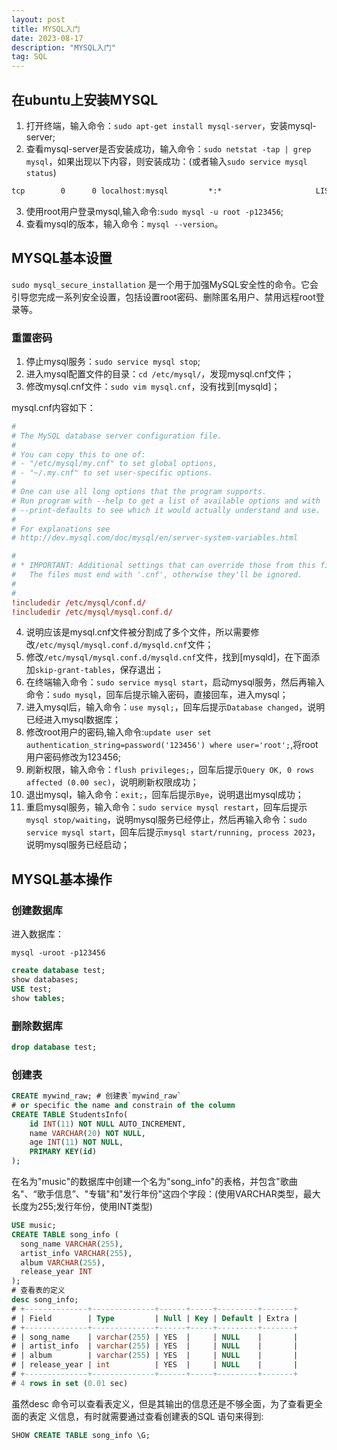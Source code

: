 ```yaml
---
layout: post
title: MYSQL入门
date: 2023-08-17
description: "MYSQL入门"
tag: SQL
---
```


## 在ubuntu上安装MYSQL

1. 打开终端，输入命令：`sudo apt-get install mysql-server`，安装mysql-server;
2. 查看mysql-server是否安装成功，输入命令：`sudo netstat -tap | grep mysql`，如果出现以下内容，则安装成功：(或者输入`sudo service mysql status`)

```txt
tcp        0      0 localhost:mysql         *:*                     LISTEN      2023/mysqld
```

3. 使用root用户登录mysql,输入命令:`sudo mysql -u root -p123456`;
4. 查看mysql的版本，输入命令：`mysql --version`。

## MYSQL基本设置

`sudo mysql_secure_installation` 是一个用于加强MySQL安全性的命令。它会引导您完成一系列安全设置，包括设置root密码、删除匿名用户、禁用远程root登录等。

### 重置密码

1. 停止mysql服务：`sudo service mysql stop`;
2. 进入mysql配置文件的目录：`cd /etc/mysql/`，发现mysql.cnf文件；
3. 修改mysql.cnf文件：`sudo vim mysql.cnf`，没有找到[mysqld]；

mysql.cnf内容如下：

```cnf
#
# The MySQL database server configuration file.
#
# You can copy this to one of:
# - "/etc/mysql/my.cnf" to set global options,
# - "~/.my.cnf" to set user-specific options.
# 
# One can use all long options that the program supports.
# Run program with --help to get a list of available options and with
# --print-defaults to see which it would actually understand and use.
#
# For explanations see
# http://dev.mysql.com/doc/mysql/en/server-system-variables.html

#
# * IMPORTANT: Additional settings that can override those from this file!
#   The files must end with '.cnf', otherwise they'll be ignored.
#
#
!includedir /etc/mysql/conf.d/
!includedir /etc/mysql/mysql.conf.d/
```

4. 说明应该是mysql.cnf文件被分割成了多个文件，所以需要修改`/etc/mysql/mysql.conf.d/mysqld.cnf`文件；
5. 修改`/etc/mysql/mysql.conf.d/mysqld.cnf`文件，找到[mysqld]，在下面添加`skip-grant-tables`，保存退出；
6. 在终端输入命令：`sudo service mysql start`，启动mysql服务，然后再输入命令：`sudo mysql`，回车后提示输入密码，直接回车，进入mysql；
7. 进入mysql后，输入命令：`use mysql;`，回车后提示`Database changed`，说明已经进入mysql数据库；
8. 修改root用户的密码,输入命令:`update user set authentication_string=password('123456') where user='root';`,将root用户密码修改为123456;
9. 刷新权限，输入命令：`flush privileges;`，回车后提示`Query OK, 0 rows affected (0.00 sec)`，说明刷新权限成功；
10. 退出mysql，输入命令：`exit;`，回车后提示`Bye`，说明退出mysql成功；
11. 重启mysql服务，输入命令：`sudo service mysql restart`，回车后提示`mysql stop/waiting`，说明mysql服务已经停止，然后再输入命令：`sudo service mysql start`，回车后提示`mysql start/running, process 2023`，说明mysql服务已经启动；

## MYSQL基本操作

### 创建数据库

进入数据库：

```shell
mysql -uroot -p123456
```

```sql
create database test;
show databases;
USE test;
show tables;
```

### 删除数据库

```sql
drop database test;
```

### 创建表

```sql
CREATE mywind_raw; # 创建表`mywind_raw`
# or specific the name and constrain of the column
CREATE TABLE StudentsInfo(
    id INT(11) NOT NULL AUTO_INCREMENT,
    name VARCHAR(20) NOT NULL,
    age INT(11) NOT NULL,
    PRIMARY KEY(id)
);
```

在名为"music"的数据库中创建一个名为"song_info"的表格，并包含"歌曲名"、“歌手信息”、"专辑"和"发行年份"这四个字段：(使用VARCHAR类型，最大长度为255;发行年份，使用INT类型)

```sql
USE music;
CREATE TABLE song_info (  
  song_name VARCHAR(255),  
  artist_info VARCHAR(255),  
  album VARCHAR(255),  
  release_year INT  
);  
# 查看表的定义
desc song_info;
# +--------------+--------------+------+-----+---------+-------+
# | Field        | Type         | Null | Key | Default | Extra |
# +--------------+--------------+------+-----+---------+-------+
# | song_name    | varchar(255) | YES  |     | NULL    |       |
# | artist_info  | varchar(255) | YES  |     | NULL    |       |
# | album        | varchar(255) | YES  |     | NULL    |       |
# | release_year | int          | YES  |     | NULL    |       |
# +--------------+--------------+------+-----+---------+-------+
# 4 rows in set (0.01 sec)
```

虽然desc 命令可以查看表定义，但是其输出的信息还是不够全面，为了查看更全面的表定
义信息，有时就需要通过查看创建表的SQL 语句来得到:

```sql
SHOW CREATE TABLE song_info \G;
```

